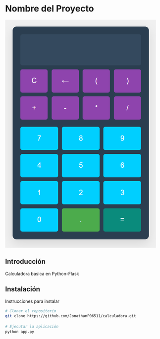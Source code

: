 # Nombre del Proyecto

![Logo del Proyecto](img/foto.png)

## Introducción

Calculadora basica en Python-Flask

## Instalación

Instrucciones para instalar

```bash
# Clonar el repositorio
git clone https://github.com/JonathanP06511/calculadora.git

# Ejecutar la aplicación
python app.py

